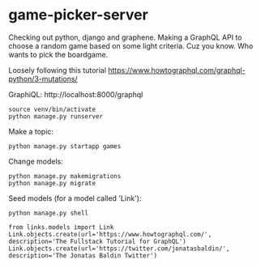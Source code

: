 # game-picker-server

Checking out python, django and graphene. Making a GraphQL API to choose a random game based on some light criteria. Cuz you know. Who wants to pick the boardgame.

Loosely following this tutorial https://www.howtographql.com/graphql-python/3-mutations/

GraphiQL: http://localhost:8000/graphql

```
source venv/bin/activate
python manage.py runserver
```

Make a topic:
```
python manage.py startapp games
```

Change models:
```
python manage.py makemigrations
python manage.py migrate
```

Seed models (for a model called 'Link'):
```
python manage.py shell

from links.models import Link
Link.objects.create(url='https://www.howtographql.com/', description='The Fullstack Tutorial for GraphQL')
Link.objects.create(url='https://twitter.com/jonatasbaldin/', description='The Jonatas Baldin Twitter')
```


